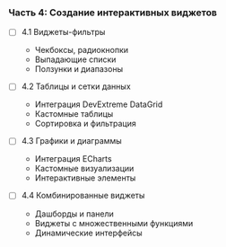 ### **Часть 4: Создание интерактивных виджетов**
- [ ] 4.1 Виджеты-фильтры
    - Чекбоксы, радиокнопки
    - Выпадающие списки
    - Ползунки и диапазоны

- [ ] 4.2 Таблицы и сетки данных
    - Интеграция DevExtreme DataGrid
    - Кастомные таблицы
    - Сортировка и фильтрация

- [ ] 4.3 Графики и диаграммы
    - Интеграция ECharts
    - Кастомные визуализации
    - Интерактивные элементы

- [ ] 4.4 Комбинированные виджеты
    - Дашборды и панели
    - Виджеты с множественными функциями
    - Динамические интерфейсы
